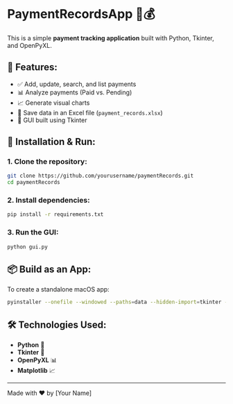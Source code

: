 # PaymentRecordsApp 🧾💰

This is a simple **payment tracking application** built with Python, Tkinter, and OpenPyXL.

## 🔹 Features:
- ✅ Add, update, search, and list payments  
- 📊 Analyze payments (Paid vs. Pending)  
- 📈 Generate visual charts  
- 📁 Save data in an Excel file (`payment_records.xlsx`)  
- 🎨 GUI built using Tkinter  

## 🚀 Installation & Run:
### 1. Clone the repository:
```sh
git clone https://github.com/yourusername/paymentRecords.git
cd paymentRecords
```
### 2. Install dependencies:
```sh
pip install -r requirements.txt
```
### 3. Run the GUI:
```sh
python gui.py
```

## 📦 Build as an App:
To create a standalone macOS app:
```sh
pyinstaller --onefile --windowed --paths=data --hidden-import=tkinter --hidden-import=matplotlib --add-data "data/excel_manager.py:data" --add-data "data/models.py:data" --name "PaymentRecordsApp" gui.py
```

## 🛠️ Technologies Used:
- **Python** 🐍
- **Tkinter** 🎨
- **OpenPyXL** 📊
- **Matplotlib** 📈

---
Made with ❤️ by [Your Name]

